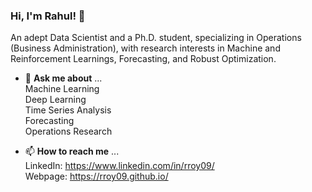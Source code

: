 ### Hi, I'm Rahul! :pray:

An adept Data Scientist and a Ph.D. student, specializing in Operations (Business Administration), with research interests in Machine and Reinforcement Learnings, Forecasting, and Robust Optimization. 

- 💬 **Ask me about** ...\
Machine Learning\
Deep Learning\
Time Series Analysis\
Forecasting\
Operations Research

- 📫 **How to reach me** ...\
LinkedIn: https://www.linkedin.com/in/rroy09/ \
Webpage: https://rroy09.github.io/
 
<!--
**rahulroynit/rahulroynit** is a ✨ _special_ ✨ repository because its `README.md` (this file) appears on your GitHub profile.

Here are some ideas to get you started:

- 🔭 I’m currently working on ...
- 🌱 I’m currently learning ...
- 👯 I’m looking to collaborate on ...
- 🤔 I’m looking for help with ...
- 💬 Ask me about ...
- 📫 How to reach me: ...
- 😄 Pronouns: ...
- ⚡ Fun fact: ...
-->
